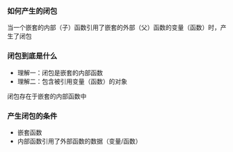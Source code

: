 ### 如何产生的闭包

当一个嵌套的内部（子）函数引用了嵌套的外部（父）函数的变量（函数）时，产生了闭包

### 闭包到底是什么

- 理解一：闭包是嵌套的内部函数
- 理解二：包含被引用变量（函数）的对象

闭包存在于嵌套的内部函数中

### 产生闭包的条件

- 嵌套函数
- 内部函数引用了外部函数的数据（变量/函数）